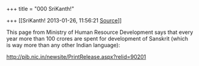 +++
title = "000 SriKanth!"

+++
[[SriKanth!	2013-01-26, 11:56:21 [Source](https://groups.google.com/g/bvparishat/c/fDxvdWHha-E)]]



This page from Ministry of Human Resource Development says that every  
year more than 100 crores are spent for development of Sanskrit (which  
is way more than any other Indian language):  
  
<http://pib.nic.in/newsite/PrintRelease.aspx?relid=90201>  

